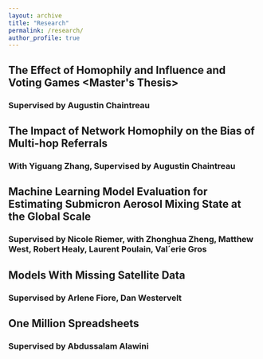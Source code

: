 ```yaml
---
layout: archive
title: "Research"
permalink: /research/
author_profile: true
---
```


## The Effect of Homophily and Influence and Voting Games <Master's Thesis>
### Supervised by Augustin Chaintreau

## The Impact of Network Homophily on the Bias of Multi-hop Referrals
### With Yiguang Zhang, Supervised by Augustin Chaintreau

## Machine Learning Model Evaluation for Estimating Submicron Aerosol Mixing State at the Global Scale
### Supervised by Nicole Riemer, with Zhonghua Zheng, Matthew West, Robert Healy, Laurent Poulain, Val´erie Gros

## Models With Missing Satellite Data 
### Supervised by Arlene Fiore, Dan Westervelt

## One Million Spreadsheets
### Supervised by Abdussalam Alawini

<!--
{% if author.googlescholar %}
  You can also find my articles on <u><a href="{{author.googlescholar}}">my Google Scholar profile</a>.</u>
{% endif %}

{% include base_path %}

{% for post in site.publications reversed %}
  {% include archive-single.html %}
{% endfor %}
-->